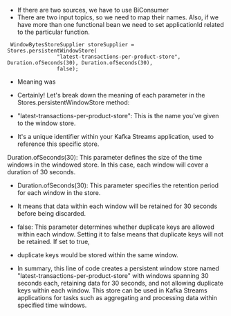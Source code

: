 -  If there are two sources, we have to use BiConsumer
-  There are two input topics, so we need to map their names. Also, if we have more than one functional bean 
  we need to set applicationId related to the particular function. 

````
 WindowBytesStoreSupplier storeSupplier = Stores.persistentWindowStore(
                "latest-transactions-per-product-store", Duration.ofSeconds(30), Duration.ofSeconds(30), 
                false);
````
- Meaning was 
- Certainly! Let's break down the meaning of each parameter in the Stores.persistentWindowStore method:

- "latest-transactions-per-product-store": This is the name you've given to the window store. 
- It's a unique identifier within your Kafka Streams application, used to reference this specific store.

Duration.ofSeconds(30): This parameter defines the size of the time windows in the windowed store. 
In this case, each window will cover a duration of 30 seconds.

- Duration.ofSeconds(30): This parameter specifies the retention period for each window in the store. 
- It means that data within each window will be retained for 30 seconds before being discarded.

- false: This parameter determines whether duplicate keys are allowed within each window. 
 Setting it to false means that duplicate keys will not be retained. If set to true, 
- duplicate keys would be stored within the same window.

- In summary, this line of code creates a persistent window store named 
"latest-transactions-per-product-store" with windows spanning 30 seconds each, 
retaining data for 30 seconds, and not allowing duplicate keys within each window. 
This store can be used in Kafka Streams applications for tasks such as aggregating and processing 
 data within specified time windows.